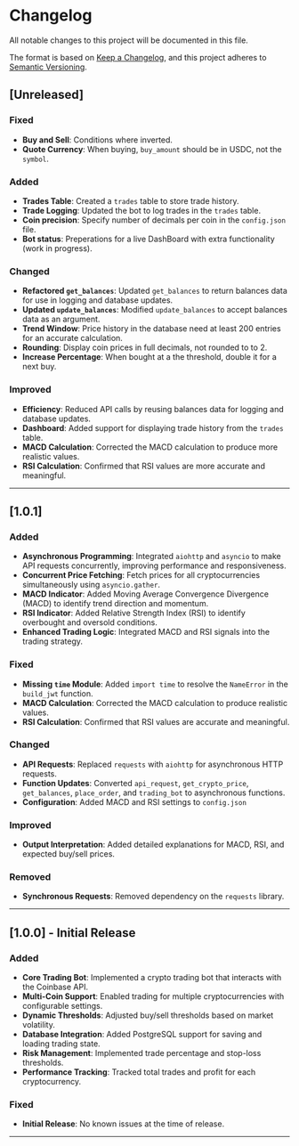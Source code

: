 # Changelog

All notable changes to this project will be documented in this file.

The format is based on [Keep a Changelog](https://keepachangelog.com/en/1.0.0/),
and this project adheres to [Semantic Versioning](https://semver.org/spec/v2.0.0.html).

## [Unreleased]

### Fixed
- **Buy and Sell**: Conditions where inverted.
- **Quote Currency**: When buying, `buy_amount` should be in USDC, not the `symbol`.

### Added
- **Trades Table**: Created a `trades` table to store trade history.
- **Trade Logging**: Updated the bot to log trades in the `trades` table.
- **Coin precision**: Specify number of decimals per coin in the `config.json` file.
- **Bot status**: Preperations for a live DashBoard with extra functionality (work in progress).

### Changed
- **Refactored `get_balances`**: Updated `get_balances` to return balances data for use in logging and database updates.
- **Updated `update_balances`**: Modified `update_balances` to accept balances data as an argument.
- **Trend Window**: Price history in the database need at least 200 entries for an accurate calculation.
- **Rounding**: Display coin prices in full decimals, not rounded to to 2.
- **Increase Percentage**: When bought at a the threshold, double it for a next buy. 

### Improved
- **Efficiency**: Reduced API calls by reusing balances data for logging and database updates.
- **Dashboard**: Added support for displaying trade history from the `trades` table.
- **MACD Calculation**: Corrected the MACD calculation to produce more realistic values.
- **RSI Calculation**: Confirmed that RSI values are more accurate and meaningful.

---

## [1.0.1]

### Added
- **Asynchronous Programming**: Integrated `aiohttp` and `asyncio` to make API requests concurrently, improving performance and responsiveness.
- **Concurrent Price Fetching**: Fetch prices for all cryptocurrencies simultaneously using `asyncio.gather`.
- **MACD Indicator**: Added Moving Average Convergence Divergence (MACD) to identify trend direction and momentum.
- **RSI Indicator**: Added Relative Strength Index (RSI) to identify overbought and oversold conditions.
- **Enhanced Trading Logic**: Integrated MACD and RSI signals into the trading strategy.

### Fixed
- **Missing `time` Module**: Added `import time` to resolve the `NameError` in the `build_jwt` function.
- **MACD Calculation**: Corrected the MACD calculation to produce realistic values.
- **RSI Calculation**: Confirmed that RSI values are accurate and meaningful.

### Changed
- **API Requests**: Replaced `requests` with `aiohttp` for asynchronous HTTP requests.
- **Function Updates**: Converted `api_request`, `get_crypto_price`, `get_balances`, `place_order`, and `trading_bot` to asynchronous functions.
- **Configuration**: Added MACD and RSI settings to `config.json`

### Improved
- **Output Interpretation**: Added detailed explanations for MACD, RSI, and expected buy/sell prices.

### Removed
- **Synchronous Requests**: Removed dependency on the `requests` library.

---

## [1.0.0] - Initial Release

### Added
- **Core Trading Bot**: Implemented a crypto trading bot that interacts with the Coinbase API.
- **Multi-Coin Support**: Enabled trading for multiple cryptocurrencies with configurable settings.
- **Dynamic Thresholds**: Adjusted buy/sell thresholds based on market volatility.
- **Database Integration**: Added PostgreSQL support for saving and loading trading state.
- **Risk Management**: Implemented trade percentage and stop-loss thresholds.
- **Performance Tracking**: Tracked total trades and profit for each cryptocurrency.

### Fixed
- **Initial Release**: No known issues at the time of release.

---

